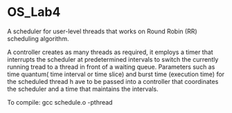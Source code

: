 # OS_Lab4
A scheduler for user-level threads that works on Round Robin (RR) scheduling algorithm.

A controller creates as many threads as required, it employs a timer that interrupts the scheduler at predetermined intervals to switch the currently running 
tread to a thread in front of a waiting queue. Parameters such as time quantum( time interval or time slice) and burst time (execution time) for the scheduled thread h
ave to be passed into a controller that coordinates the scheduler and a time that maintains the intervals.

To compile: gcc schedule.o -pthread
